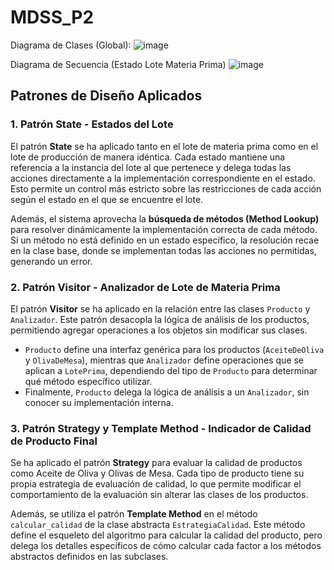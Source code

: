 # MDSS_P2

Diagrama de Clases (Global):
![image](https://github.com/user-attachments/assets/e8d884ce-9561-4764-803a-ca002433ed28)

Diagrama de Secuencia (Estado Lote Materia Prima)
![image](https://github.com/user-attachments/assets/948677b6-ad09-4f00-96b9-bca58be48834)

## Patrones de Diseño Aplicados

### 1. Patrón **State** - Estados del Lote

El patrón **State** se ha aplicado tanto en el lote de materia prima como en el lote de producción de manera idéntica. Cada estado mantiene una referencia a la instancia del lote al que pertenece y delega todas las acciones directamente a la implementación correspondiente en el estado. Esto permite un control más estricto sobre las restricciones de cada acción según el estado en el que se encuentre el lote.

Además, el sistema aprovecha la **búsqueda de métodos (Method Lookup)** para resolver dinámicamente la implementación correcta de cada método. Si un método no está definido en un estado específico, la resolución recae en la clase base, donde se implementan todas las acciones no permitidas, generando un error.

### 2. Patrón **Visitor** - Analizador de Lote de Materia Prima

El patrón **Visitor** se ha aplicado en la relación entre las clases `Producto` y `Analizador`. Este patrón desacopla la lógica de análisis de los productos, permitiendo agregar operaciones a los objetos sin modificar sus clases. 

- `Producto` define una interfaz genérica para los productos (`AceiteDeOliva` y `OlivaDeMesa`), mientras que `Analizador` define operaciones que se aplican a `LotePrima`, dependiendo del tipo de `Producto` para determinar qué método específico utilizar.
- Finalmente, `Producto` delega la lógica de análisis a un `Analizador`, sin conocer su implementación interna.

### 3. Patrón **Strategy** y **Template Method** - Indicador de Calidad de Producto Final

Se ha aplicado el patrón **Strategy** para evaluar la calidad de productos como Aceite de Oliva y Olivas de Mesa. Cada tipo de producto tiene su propia estrategia de evaluación de calidad, lo que permite modificar el comportamiento de la evaluación sin alterar las clases de los productos.


Además, se utiliza el patrón **Template Method** en el método `calcular_calidad` de la clase abstracta `EstrategiaCalidad`. Este método define el esqueleto del algoritmo para calcular la calidad del producto, pero delega los detalles específicos de cómo calcular cada factor a los métodos abstractos definidos en las subclases.

